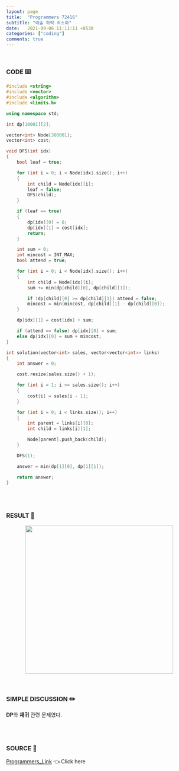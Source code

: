 ```yaml
---
layout: page
title:  "Programmers 72416"
subtitle: "매출 하락 최소화"
date:   2021-09-06 11:11:11 +0530
categories: ["coding"]
comments: true
---
```


<br>

### CODE ⌨️

```c++
#include <string>
#include <vector>
#include <algorithm>
#include <limits.h>

using namespace std;

int dp[10001][2];

vector<int> Node[300001];
vector<int> cost;

void DFS(int idx)
{
	bool leaf = true;

	for (int i = 0; i < Node[idx].size(); i++)
	{
		int child = Node[idx][i];
		leaf = false;
		DFS(child);
	}

	if (leaf == true)
	{
		dp[idx][0] = 0;
		dp[idx][1] = cost[idx];
		return;
	}

	int sum = 0;
	int mincost = INT_MAX;
	bool attend = true;

	for (int i = 0; i < Node[idx].size(); i++)
	{
		int child = Node[idx][i];
		sum += min(dp[child][0], dp[child][1]);

		if (dp[child][0] >= dp[child][1]) attend = false;
		mincost = min(mincost, dp[child][1] - dp[child][0]);
	}

	dp[idx][1] = cost[idx] + sum;

	if (attend == false) dp[idx][0] = sum;
	else dp[idx][0] = sum + mincost;
}

int solution(vector<int> sales, vector<vector<int>> links)
{
	int answer = 0;

	cost.resize(sales.size() + 1);

	for (int i = 1; i <= sales.size(); i++)
	{
		cost[i] = sales[i - 1];
	}

	for (int i = 0; i < links.size(); i++)
	{
		int parent = links[i][0];
		int child = links[i][1];

		Node[parent].push_back(child);
	}

	DFS(1);

	answer = min(dp[1][0], dp[1][1]);

	return answer;
}
```  

<br>
<br>

### RESULT 💛

<img src="{{ '/assets/programmers/p72416r.jpg' }}" style="width: 400px; height: auto; margin-left: auto; margin-right: auto; display: block;">  

<br>
<br>

### SIMPLE DISCUSSION ✏️

**DP**와 **재귀** 관련 문제였다.  

<br>
<br>

### SOURCE 💎

[Programmers_Link][link] 👈 Click here  

<br>
<br>
<br>

<script src="https://utteranc.es/client.js"
        repo="DCherish/DCherish.github.io"
        issue-term="pathname"
        theme="boxy-light"
        crossorigin="anonymous"
        async>
</script>

[link]: https://programmers.co.kr/learn/courses/30/lessons/72416
